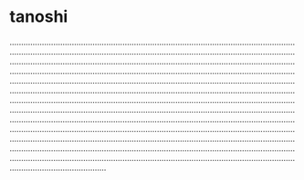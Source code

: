 # tanoshi
......................................................................................................................................................................................................................................................................................................................................................................................................................................................................................................................................................................................................................................................................................................................................................................................................................................................................................................................................................................................................................................................................................................................................................................................................................................................................................................................................................................................................................................................................................................................................................................................................................................................................................................................